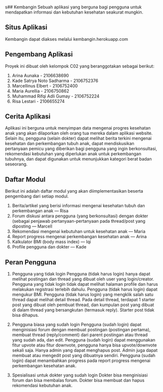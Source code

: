 s## Kembangin
Sebuah aplikasi yang berguna bagi pengguna untuk mendapatkan informasi dan kebutuhan kesehatan seakurat mungkin.

## Situs Aplikasi
Kembangin dapat diakses melalui kembangin.herokuapp.com

## Pengembang Aplikasi
Proyek ini dibuat oleh kelompok C02 yang beranggotakan sebagai berikut:
1. Arina Aunaka - 2106638690
2. Kade Satrya Noto Sadharma - 2106752376
3. Marcellinus Elbert - 2106752400
4. Maria Aurellia - 2106750862
5. Muhammad Rifqi Adli Gumay - 2106752224
6. Risa Lestari - 2106655274

## Cerita Aplikasi
Aplikasi ini berguna untuk menyimpan data mengenai progres kesehatan anak yang akan dilaporkan oleh orang tua mereka dalam aplikasi website. Selain itu, pengguna (selain dokter) dapat melihat berita terkini mengenai kesehatan dan perkembangan tubuh anak, dapat mendiskusikan pertanyaan pemicu yang diberikan bagi pengguna yang ingin berkonsultasi, rekomendasi kebutuhan yang diperlukan anak untuk perkembangan tubuhnya, dan dapat digunakan untuk menunjukkan kategori berat badan seseorang.

## Daftar Modul
Berikut ini adalah daftar modul yang akan diimplementasikan beserta pengembang dari setiap modul.
1. Berita/artikel yang berisi informasi mengenai kesehatan tubuh dan perkembangan anak — Risa
2. Forum diskusi antara pengguna (yang berkonsultasi) dengan dokter (sebagai penjawab pertanyaan-pertanyaan pada thread/post yang diposting — Marcell
3. Rekomendasi mengenai kebutuhan untuk kesehatan anak — Maria
4. Report progress mengenai perkembangan kesehatan anak — Arina
5. Kalkulator BMI (body mass index) — Iqi
6. Profile pengguna dan dokter — Kade

## Peran Pengguna
1. Pengguna yang tidak login
Pengguna (tidak harus login) hanya dapat melihat postingan dan thread yang dibuat oleh user yang login/creator. 
Pengguna yang tidak login tidak dapat melihat halaman profile dan harus melakukan registrasi terlebih dahulu.
Pengguna (tidak harus login) dapat mengukur BMI. 
Pengguna (tidak harus login) yang mengklik salah satu thread dapat melihat detail thread. Pada detail thread, terdapat 1 starter post yang dibuat oleh pembuat thread, dan kumpulan post yang dibuat di dalam thread yang bersangkutan (termasuk reply). Starter post tidak bisa dihapus.

2. Pengguna biasa yang sudah login
Pengguna (sudah login) dapat menginisiasi forum dengan membuat postingan (postingan pertama), membuat thread (reply/comment) dari parent postingan atau thread yang sudah ada, dan edit.
Pengguna (sudah login) dapat menggunakan fitur upvote atau fitur downvote, pengguna hanya bisa upvote/downvote sekali saja.
Hanya admin yang dapat menghapus post. Admin juga dapat membuat atau mengedit post yang dibuatnya sendiri. 
Pengguna (sudah login) dapat menambahkan progress pada report progress mengenai perkembangan kesehatan anak.

3. Spesialisasi untuk dokter yang sudah login
Dokter bisa menginisiasi forum dan bisa membalas forum. 
Dokter bisa membuat dan hapus rekomendasi kebutuhan anak.



